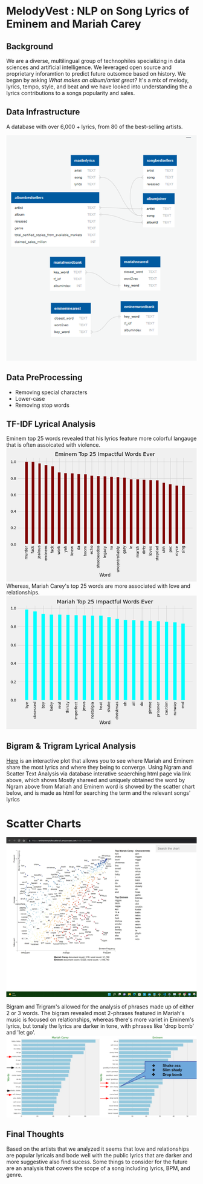 # MelodyVest : NLP on Song Lyrics of Eminem and Mariah Carey
## Background
We are a diverse, multilingual group of technophiles specializing in data sciences and artificial intelligence. We leveraged open source and proprietary inforamtion to predict future outsomce based on history. We began by asking <i> What makes an album/artist great?</i> It's a mix of melody, lyrics, tempo, style, and beat and we have looked into understanding the a lyrics contributions to a songs popularity and sales. 

## Data Infrastructure
A database with over 6,000 + lyrics, from 80 of the best-selling artists. 

![Data Infrastructure](Images/erd.png)

## Data PreProcessing
* Removing special characters
* Lower-case
* Removing stop words 

## TF-IDF Lyrical Analysis
Eminem top 25 words revealed that his lyrics feature more colorful langauge that is often assoicated with violence. 
![Top25Eminem](Images/eminem25ever.png)
<br>
Whereas, Mariah Carey's top 25 words are more associated with love and relationships.
![Top25Mariah](Images/mariah25ever.png)

## Bigram & Trigram Lyrical Analysis
[Here](https://eminemmariahscatter.s3.amazonaws.com/index.html.html) is an interactive plot that allows you to see where Mariah and Eminem share the most lyrics and where they being to converge. 
Using Ngram and Scatter Text Analysis via database interative seaerching html page via link above, which shows 
Mostly shareed and uniquely obtained the word by Ngram above from Mariah and Eminem word is showed by the scatter chart below, and is made as html for searching the term and the relevant songs' lyrics
# Scatter Charts
![Scatter-Ngram-Chart](/scattertext_by_eminem.jpg)



Bigram and Trigram's allowed for the analysis of phrases made up of either 2 or 3 words.
The bigram revealed most 2-phrases featured in Mariah's music is focused on relationships, whereas there's more variet in Eminem's lyrics, but tonaly the lyrics are darker in tone, with phrases like 'drop bomb' and 'let go'.
![Bigram](Images/bigram.png)

## Final Thoughts
Based on the artists that we analyzed it seems that love and relationships are popular lyricals and bode well with the public lyrics that are darker and more suggestive also find sucess. Some things to consider for the future are an analysis that covers the scope of a song including lyrics, BPM, and genre.  
